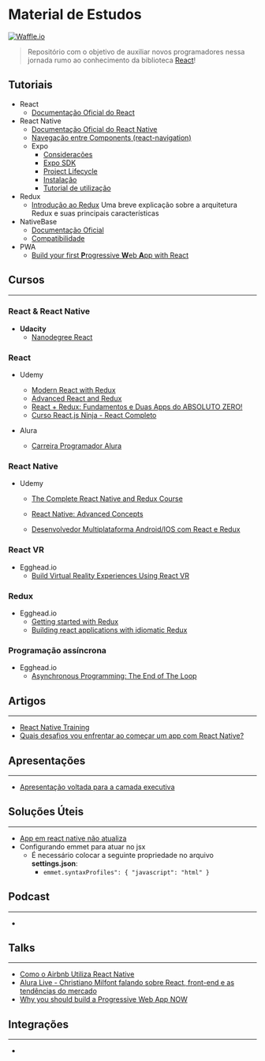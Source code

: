 # Material de Estudos 
[![Waffle.io](https://img.shields.io/waffle/label/evancohen/smart-mirror/in%20progress.svg?style=flat-square)]()
> Repositório com o objetivo de auxiliar novos programadores nessa jornada rumo ao conhecimento da biblioteca [React](https://facebook.github.io/react/)!

## Tutoriais
- React
    - [Documentação Oficial do React ](https://facebook.github.io/react/tutorial/tutorial.html)
- React Native
    - [Documentação Oficial do React Native](https://facebook.github.io/react-native/docs/getting-started.html)
    - [Navegação entre Components (react-navigation)](https://reactnavigation.org/docs/intro/)
    - Expo
        - [Considerações](https://docs.expo.io/versions/latest/index.html)
        - [Expo SDK](https://docs.expo.io/versions/latest/sdk/index.html#expo-sdk)
        - [Project Lifecycle](https://docs.expo.io/versions/latest/introduction/project-lifecycle.html)
        - [Instalação](https://docs.expo.io/versions/latest/introduction/installation.html)
        - [Tutorial de utilização](https://docs.expo.io/versions/latest/guides/up-and-running.html)
- Redux
    - [Introdução ao Redux](https://tableless.com.br/bem-vindo-ao-redux/)  Uma breve explicação sobre a arquitetura Redux e suas principais características 
- NativeBase
    - [Documentação Oficial](https://docs.nativebase.io/#Introduction)
    - [Compatibilidade](https://docs.nativebase.io/docs/Compatibility.html)
- PWA
    - [Build your first **P**rogressive **W**eb **A**pp with React](https://engineering.musefind.com/build-your-first-progressive-web-app-with-react-8e1449c575cd)

## Cursos
---

### React & React Native
- **Udacity**
    - [Nanodegree React](https://br.udacity.com/course/react-nanodegree--nd019/)

### React
- Udemy
    - [Modern React with Redux](https://www.udemy.com/react-redux/)
    - [Advanced React and Redux](https://www.udemy.com/react-redux-tutorial/)
    - [React + Redux: Fundamentos e Duas Apps do ABSOLUTO ZERO!](https://www.udemy.com/react-redux-pt/)
    - [ Curso React.js Ninja - React Completo](https://www.udemy.com/curso-reactjs-ninja/)

- Alura
    - [Carreira Programador Alura](https://www.alura.com.br/carreira-programador-react)

### React Native

- Udemy
    - [The Complete React Native and Redux Course ](https://www.udemy.com/the-complete-react-native-and-redux-course/)
    - [ React Native: Advanced Concepts ](https://www.udemy.com/react-native-advanced/)

    - [Desenvolvedor Multiplataforma Android/IOS com React e Redux](https://www.udemy.com/desenvolvedor-multiplataforma-androidios-com-react-e-redux/)

### React VR
- Egghead.io
    - [Build Virtual Reality Experiences Using React VR](https://egghead.io/courses/build-virtual-reality-experiences-using-react-vr?utm_source=drip&utm_medium=email&utm_content=react-vr)

### Redux
- Egghead.io
    - [Getting started with Redux](https://egghead.io/courses/getting-started-with-redux)
    - [Building react applications with idiomatic Redux](https://egghead.io/courses/building-react-applications-with-idiomatic-redux)
    
### Programação assíncrona
- Egghead.io
    - [Asynchronous Programming: The End of The Loop](https://egghead.io/courses/mastering-asynchronous-programming-the-end-of-the-loop)

## Artigos
---
- [React Native Training](https://medium.com/react-native-training)
- [Quais desafios vou enfrentar ao começar um app com React Native?](https://medium.com/como-dev-ser/quais-desafios-vou-enfrentar-ao-come%C3%A7ar-um-app-com-react-native-a456db89c081)

## Apresentações
---
- [Apresentação voltada para a camada executiva](https://prezi.com/view/6qBhQyoC8Of6dqE3gimV/)

## Soluções Úteis
---
- [App em react native não atualiza](https://pt.stackoverflow.com/questions/227847/app-em-react-native-não-atualiza/)
- Configurando emmet para atuar no jsx
    - É necessário colocar a seguinte propriedade no arquivo **settings.json**:
        - ``emmet.syntaxProfiles": { "javascript": "html" }``

## Podcast
---
- []()

## Talks
---
- [Como o Airbnb Utiliza React Native](https://www.youtube.com/watch?v=8qCociUB6aQ)
- [Alura Live - Christiano Milfont falando sobre React, front-end e as tendências do mercado](https://www.facebook.com/AluraCursosOnline/videos/1427957837318789/)
- [Why you should build a Progressive Web App NOW](https://www.youtube.com/watch?v=0LOk_OgUWGM)
## Integrações
---
- []()
